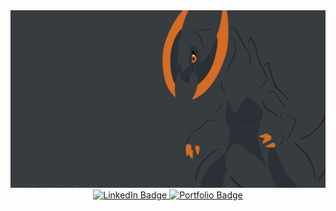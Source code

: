 <div id="header" align="center">

<img src="https://github.com/Kalamojo/Kalamojo/blob/main/resources/Haxorus_Drip.png" alt="Shiny Haxorus with gray and orange tones" width="700"/>

<div id="badges">
  <a href="https://www.linkedin.com/in/kolade-alabi/">
    <img src="https://img.shields.io/badge/LinkedIn-blue?style=for-the-badge&logo=linkedin&logoColor=white" alt="LinkedIn Badge"/>
  </a>
  <a href="https://kalamojo.github.io/">
    <img src="https://img.shields.io/badge/Portfolio-%23000000.svg?style=for-the-badge&logo=firefox&logoColor=#FF7139" alt="Portfolio Badge"/>
  </a>
</div>

</div>
<!---
Kalamojo/Kalamojo is a ✨ special ✨ repository because its `README.md` (this file) appears on your GitHub profile.
You can click the Preview link to take a look at your changes.
--->

